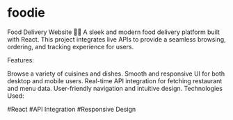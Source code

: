 # foodie
Food Delivery Website 🍔🍕
A sleek and modern food delivery platform built with React. This project integrates live APIs to provide a seamless browsing, ordering, and tracking experience for users.

Features:

Browse a variety of cuisines and dishes.
Smooth and responsive UI for both desktop and mobile users.
Real-time API integration for fetching restaurant and menu data.
User-friendly navigation and intuitive design.
Technologies Used:

#React
#API Integration
#Responsive Design
